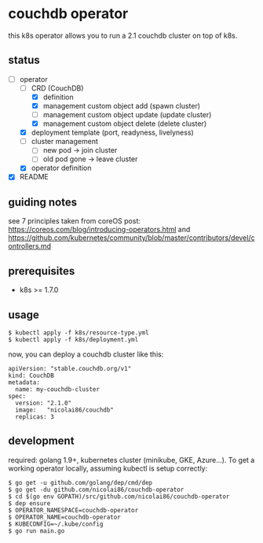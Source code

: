 # couchdb operator

this k8s operator allows you to run a 2.1 couchdb cluster on top of k8s. 

## status

- [ ] operator
    - [ ] CRD (CouchDB)
      - [x] definition
      - [x] management custom object add (spawn cluster)
      - [ ] management custom object update (update cluster)
      - [x] management custom object delete (delete cluster)
    - [x] deployment template (port, readyness, livelyness)
    - [ ] cluster management
      - [ ] new pod -> join cluster
      - [ ] old pod gone -> leave cluster
    - [x] operator definition
- [x] README

## guiding notes

see 7 principles taken from coreOS post: https://coreos.com/blog/introducing-operators.html and https://github.com/kubernetes/community/blob/master/contributors/devel/controllers.md
## prerequisites 

- k8s >= 1.7.0

## usage

```
$ kubectl apply -f k8s/resource-type.yml
$ kubectl apply -f k8s/deployment.yml
```

now, you can deploy a couchdb cluster like this:

```
apiVersion: "stable.couchdb.org/v1"
kind: CouchDB
metadata:
  name: my-couchdb-cluster
spec:
  version: "2.1.0"
  image:   "nicolai86/couchdb"
  replicas: 3 
```

## development

required: golang 1.9+, kubernetes cluster (minikube, GKE, Azure...).
To get a working operator locally, assuming kubectl is setup correctly:

```
$ go get -u github.com/golang/dep/cmd/dep
$ go get -du github.com/nicolai86/couchdb-operator
$ cd $(go env GOPATH)/src/github.com/nicolai86/couchdb-operator
$ dep ensure
$ OPERATOR_NAMESPACE=couchdb-operator 
$ OPERATOR_NAME=couchdb-operator 
$ KUBECONFIG=~/.kube/config 
$ go run main.go
```